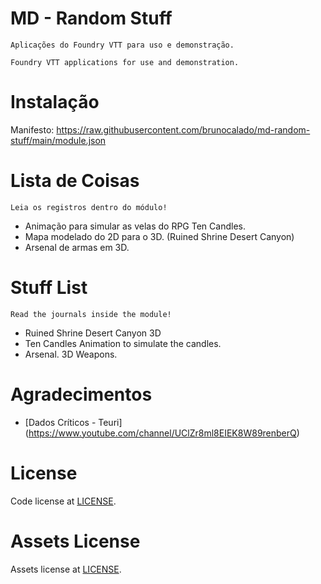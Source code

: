 # MD - Random Stuff

```
Aplicações do Foundry VTT para uso e demonstração.
```

```
Foundry VTT applications for use and demonstration.
```

# Instalação
Manifesto:  https://raw.githubusercontent.com/brunocalado/md-random-stuff/main/module.json

# Lista de Coisas
`Leia os registros dentro do módulo!`

- Animação para simular as velas do RPG Ten Candles.
- Mapa modelado do 2D para o 3D. (Ruined Shrine Desert Canyon)
- Arsenal de armas em 3D.

# Stuff List
`Read the journals inside the module!`

- Ruined Shrine Desert Canyon 3D
- Ten Candles Animation to simulate the candles.
- Arsenal. 3D Weapons.


# Agradecimentos

- [Dados Críticos - Teuri] (https://www.youtube.com/channel/UClZr8ml8EIEK8W89renberQ)

# License
Code license at [LICENSE](LICENSE).

# Assets License
Assets license at [LICENSE](LICENSE_ASSETS.md). 
